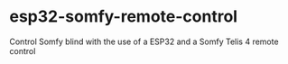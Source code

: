 # esp32-somfy-remote-control
Control Somfy blind with the use of a ESP32 and a Somfy Telis 4 remote control
